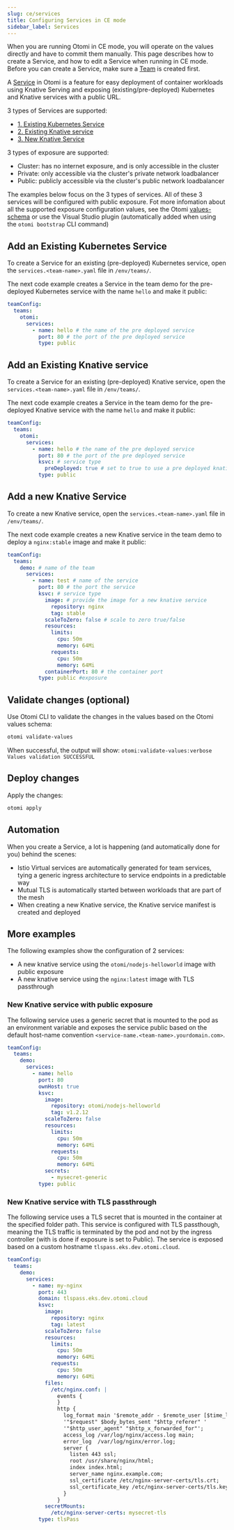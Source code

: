 ```yaml
---
slug: ce/services
title: Configuring Services in CE mode
sidebar_label: Services
---
```


When you are running Otomi in CE mode, you will operate on the values directly and have to commit them manually. This page describes how to create a Service, and how to edit a Service when running in CE mode. Before you can create a Service, make sure a [Team](/docs/ce/teams) is created first.

A [Service](/about/architecture#services) in Otomi is a feature for easy deployment of container workloads using Knative Serving and exposing (existing/pre-deployed) Kubernetes and Knative services with a public URL.

3 types of Services are supported:

- [1. Existing Kubernetes Service](#existing-kubernetes-service)
- [2. Existing Knative service](#existing-knative-service)
- [3. New Knative Service](#new-knative-service)

3 types of exposure are supported:

- Cluster: has no internet exposure, and is only accessible in the cluster
- Private: only accessible via the cluster's private network loadbalancer
- Public: publicly accessible via the cluster's public network loadbalancer

The examples below focus on the 3 types of services. All of these 3 services will be configured with public exposure. Fot more infomation about all the supported exposure configuration values, see the Otomi [values-schema](https://github.com/redkubes/otomi-core/blob/master/values-schema.yaml) or use the Visual Studio plugin (automatically added when using the `otomi bootstrap` CLI command)

## Add an Existing Kubernetes Service

To create a Service for an existing (pre-deployed) Kubernetes service, open the `services.<team-name>.yaml` file in `/env/teams/`.

The next code example creates a Service in the team demo for the pre-deployed Kubernetes service with the name `hello` and make it public:

```yaml
teamConfig:
  teams:
    otomi:
      services:
        - name: hello # the name of the pre deployed service
          port: 80 # the port of the pre deployed service
          type: public
```

## Add an Existing Knative service

To create a Service for an existing (pre-deployed) Knative service, open the `services.<team-name>.yaml` file in `/env/teams/`.

The next code example creates a Service in the team demo for the pre-deployed Knative service with the name `hello` and make it public:

```yaml
teamConfig:
  teams:
    otomi:
      services:
        - name: hello # the name of the pre deployed service
          port: 80 # the port of the pre deployed service
          ksvc: # service type
            preDeployed: true # set to true to use a pre deployed knative service
          type: public
```

## Add a new Knative Service

To create a new Knative service, open the `services.<team-name>.yaml` file in `/env/teams/`.

The next code example creates a new Knative service in the team demo to deploy a `nginx:stable` image and make it public:

```yaml
teamConfig:
  teams:
    demo: # name of the team
      services:
        - name: test # name of the service
          port: 80 # the port the service
          ksvc: # service type
            image: # provide the image for a new knative service
              repository: nginx
              tag: stable
            scaleToZero: false # scale to zero true/false
            resources:
              limits:
                cpu: 50m
                memory: 64Mi
              requests:
                cpu: 50m
                memory: 64Mi
            containerPort: 80 # the container port
          type: public #exposure
```

## Validate changes (optional)

Use Otomi CLI to validate the changes in the values based on the Otomi values schema:

```bash
otomi validate-values
```

When successful, the output will show: `otomi:validate-values:verbose Values validation SUCCESSFUL`

## Deploy changes

Apply the changes:

```bash
otomi apply
```

## Automation

When you create a Service, a lot is happening (and automatically done for you) behind the scenes:

- Istio Virtual services are automatically generated for team services, tying a generic ingress architecture to service endpoints in a predictable way
- Mutual TLS is automatically started between workloads that are part of the mesh
- When creating a new Knative service, the Knative service manifest is created and deployed

## More examples

The following examples show the configuration of 2 services:

- A new knative service using the `otomi/nodejs-helloworld` image with public exposure
- A new knative service using the `nginx:latest` image with TLS passthrough

### New Knative service with public exposure

The following service uses a generic secret that is mounted to the pod as an environment variable and exposes the service public based on the default host-name convention `<service-name.<team-name>.yourdomain.com>`.

```yaml
teamConfig:
  teams:
    demo:
      services:
        - name: hello
          port: 80
          ownHost: true
          ksvc:
            image:
              repository: otomi/nodejs-helloworld
              tag: v1.2.12
            scaleToZero: false
            resources:
              limits:
                cpu: 50m
                memory: 64Mi
              requests:
                cpu: 50m
                memory: 64Mi
            secrets:
              - mysecret-generic
          type: public
```

### New Knative service with TLS passthrough

The following service uses a TLS secret that is mounted in the container at the specified folder path. This service is configured with TLS passthough, meaning the TLS traffic is terminated by the pod and not by the ingress controller (with is done if exposure is set to Public). The service is exposed based on a custom hostname `tlspass.eks.dev.otomi.cloud`.

```yaml
teamConfig:
  teams:
    demo:
      services:
        - name: my-nginx
          port: 443
          domain: tlspass.eks.dev.otomi.cloud
          ksvc:
            image:
              repository: nginx
              tag: latest
            scaleToZero: false
            resources:
              limits:
                cpu: 50m
                memory: 64Mi
              requests:
                cpu: 50m
                memory: 64Mi
            files:
              /etc/nginx.conf: |
                events {
                }
                http {
                  log_format main '$remote_addr - $remote_user [$time_local]  $status '
                  '"$request" $body_bytes_sent "$http_referer" '
                  '"$http_user_agent" "$http_x_forwarded_for"';
                  access_log /var/log/nginx/access.log main;
                  error_log  /var/log/nginx/error.log;
                  server {
                    listen 443 ssl;
                    root /usr/share/nginx/html;
                    index index.html;
                    server_name nginx.example.com;
                    ssl_certificate /etc/nginx-server-certs/tls.crt;
                    ssl_certificate_key /etc/nginx-server-certs/tls.key;
                  }
                }
            secretMounts:
              /etc/nginx-server-certs: mysecret-tls
          type: tlsPass
```
